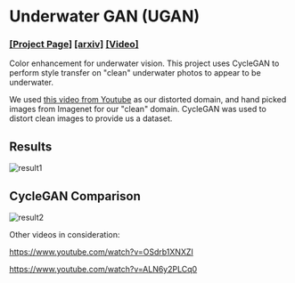 # Underwater GAN (UGAN)

### [[Project Page]](http://irvlab.cs.umn.edu/enhancing-underwater-imagery-using-generative-adversarial-networks) [[arxiv]](https://arxiv.org/pdf/1801.04011.pdf) [[Video]](https://www.youtube.com/watch?v=tgTHleu9L0U)

Color enhancement for underwater vision. This project uses CycleGAN to perform style transfer on "clean" underwater
photos to appear to be underwater.

We used [this video from Youtube](https://www.youtube.com/watch?v=QmRFmhILd5o) as our distorted domain, and
hand picked images from Imagenet for our "clean" domain. CycleGAN was used to distort clean images to provide
us a dataset.


## Results
![result1](https://i.imgur.com/V8PYG3g.png)

## CycleGAN Comparison
![result2](https://i.imgur.com/5WAjX7X.png)

Other videos in consideration:

https://www.youtube.com/watch?v=OSdrb1XNXZI

https://www.youtube.com/watch?v=ALN6y2PLCq0
